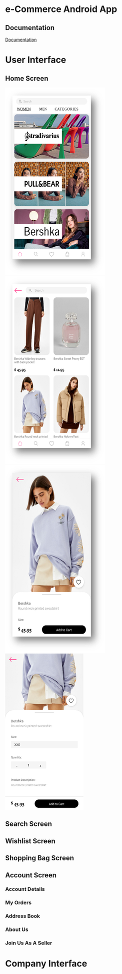 # e-Commerce Android App 

## Documentation
[Documentation](Documentationn.docx)

# User Interface 
## Home Screen
<img src="User-Interface/Picture1.png" height="600" width="320"><img src="User-Interface/Picture2.png" height="600" width="320"><img src="User-Interface/Picture3.png" height="600" width="320"><img src="User-Interface/Picture4.png" height="500" width="250">

## Search Screen

## Wishlist Screen

## Shopping Bag Screen

## Account Screen

### Account Details

### My Orders

### Address Book

### About Us

### Join Us As A Seller


# Company Interface

